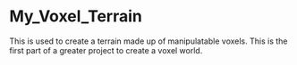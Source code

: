 # My_Voxel_Terrain
This is used to create a terrain made up of manipulatable voxels. This is the first part of a greater project to create a voxel world.
